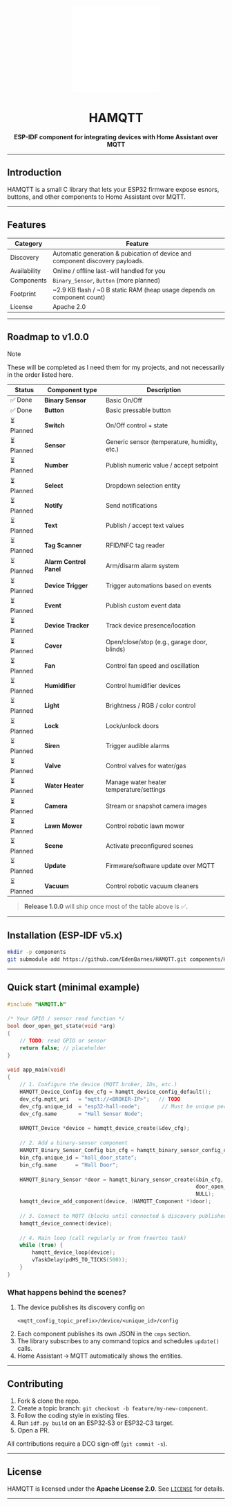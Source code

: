 <p align="center">
  <a href="https://github.com/EdenBarnes/HAMQTT" target="_blank" rel="noopener noreferrer">
    <img src="docs/logo.svg?raw=true" alt="EdenElectronics Logo" width="200">
  </a>
</p>

<h1 align="center">HAMQTT</h1>

<p align="center">
  <b>ESP-IDF component for integrating devices with Home Assistant over MQTT</b>
</p>

---

## Introduction
HAMQTT is a small C library that lets your ESP32 firmware expose esnors, buttons, and other components to Home Assistant over MQTT.

---

## Features

| Category     | Feature                                                                       |
| ------------ | ----------------------------------------------------------------------------- |
| Discovery    | Automatic generation & pubication of device and component discovery payloads. |
| Availability | Online / offline last-will handled for you                                    |
| Components   | `Binary_Sensor`, `Button` (more planned)                                      |
| Footprint    | ~2.9 KB flash / ~0 B static RAM (heap usage depends on component count)       |
| License      | Apache 2.0                                                                    |

---

## Roadmap to v1.0.0

> [!NOTE]
> These will be completed as I need them for my projects, and not necessarily in the order listed here.

| Status    | Component type       | Description                                  |
| --------- | --------------------| --------------------------------------------|
| ✅ Done    | **Binary Sensor**    | Basic On/Off                                |
| ✅ Done    | **Button**           | Basic pressable button                      |
| ⏳ Planned | **Switch**           | On/Off control + state                      |
| ⏳ Planned | **Sensor**           | Generic sensor (temperature, humidity, etc.)|
| ⏳ Planned | **Number**           | Publish numeric value / accept setpoint    |
| ⏳ Planned | **Select**           | Dropdown selection entity                   |
| ⏳ Planned | **Notify**           | Send notifications                          |
| ⏳ Planned | **Text**             | Publish / accept text values                |
| ⏳ Planned | **Tag Scanner**      | RFID/NFC tag reader                         |
| ⏳ Planned | **Alarm Control Panel** | Arm/disarm alarm system                    |
| ⏳ Planned | **Device Trigger**   | Trigger automations based on events        |
| ⏳ Planned | **Event**            | Publish custom event data                   |
| ⏳ Planned | **Device Tracker**   | Track device presence/location              |
| ⏳ Planned | **Cover**            | Open/close/stop (e.g., garage door, blinds)|
| ⏳ Planned | **Fan**              | Control fan speed and oscillation          |
| ⏳ Planned | **Humidifier**       | Control humidifier devices                  |
| ⏳ Planned | **Light**            | Brightness / RGB / color control            |
| ⏳ Planned | **Lock**             | Lock/unlock doors                           |
| ⏳ Planned | **Siren**            | Trigger audible alarms                      |
| ⏳ Planned | **Valve**            | Control valves for water/gas                |
| ⏳ Planned | **Water Heater**     | Manage water heater temperature/settings   |
| ⏳ Planned | **Camera**           | Stream or snapshot camera images            |
| ⏳ Planned | **Lawn Mower**       | Control robotic lawn mower                  |
| ⏳ Planned | **Scene**            | Activate preconfigured scenes               |
| ⏳ Planned | **Update**           | Firmware/software update over MQTT          |
| ⏳ Planned | **Vacuum**           | Control robotic vacuum cleaners             |

> **Release 1.0.0** will ship once most of the table above is ✅.

---

## Installation (ESP‑IDF v5.x)

``` bash
mkdir -p components
git submodule add https://github.com/EdenBarnes/HAMQTT.git components/HAMQTT
```

---

## Quick start (minimal example)

```c
#include "HAMQTT.h"

/* Your GPIO / sensor read function */
bool door_open_get_state(void *arg)
{
    // TODO: read GPIO or sensor
    return false; // placeholder
}

void app_main(void)
{
    // 1. Configure the device (MQTT broker, IDs, etc.)
    HAMQTT_Device_Config dev_cfg = hamqtt_device_config_default();
    dev_cfg.mqtt_uri   = "mqtt://<BROKER‑IP>";   // TODO
    dev_cfg.unique_id  = "esp32‑hall‑node";       // Must be unique per device
    dev_cfg.name       = "Hall Sensor Node";

    HAMQTT_Device *device = hamqtt_device_create(&dev_cfg);

    // 2. Add a binary‑sensor component
    HAMQTT_Binary_Sensor_Config bin_cfg = hamqtt_binary_sensor_config_default();
    bin_cfg.unique_id = "hall_door_state";
    bin_cfg.name      = "Hall Door";

    HAMQTT_Binary_Sensor *door = hamqtt_binary_sensor_create(&bin_cfg,
                                                             door_open_get_state,
                                                             NULL);
    hamqtt_device_add_component(device, (HAMQTT_Component *)door);

    // 3. Connect to MQTT (blocks until connected & discovery published)
    hamqtt_device_connect(device);

    // 4. Main loop (call regularly or from freertos task)
    while (true) {
        hamqtt_device_loop(device);
        vTaskDelay(pdMS_TO_TICKS(500));
    }
}
```

### What happens behind the scenes?

1. The device publishes its discovery config on
   ```
   <mqtt_config_topic_prefix>/device/<unique_id>/config
   ```
2. Each component publishes its own JSON in the `cmps` section.
3. The library subscribes to any command topics and schedules `update()` calls.
4. Home Assistant → MQTT automatically shows the entities.

---

## Contributing

1. Fork & clone the repo.
2. Create a topic branch: `git checkout -b feature/my‑new‑component`.
3. Follow the coding style in existing files.
4. Run `idf.py build` on an ESP32‑S3 or ESP32‑C3 target.
5. Open a PR.

All contributions require a DCO sign‑off (`git commit -s`).

---

## License

HAMQTT is licensed under the **Apache License 2.0**. See [`LICENSE`](LICENSE) for details.

---